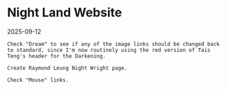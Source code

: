 # Night Land Website

2025-09-12

    Check "Dream" to see if any of the image links should be changed back to standard, since I'm now routinely using the red version of Tais Teng's header for the Darkening.

    Create Raymond Leung Night Wright page.

    Check "Mouse" links.



